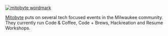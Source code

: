[![mitobyte wordmark](/images/sponsors/mitobyte.png)](https://mitobyte.com/)

[Mitobyte](https://mitobyte.com/) puts on several tech focused events in the
Milwaukee community. They currently run Code & Coffee, Code + Brews,
Hackreation and Resume Workshops.
